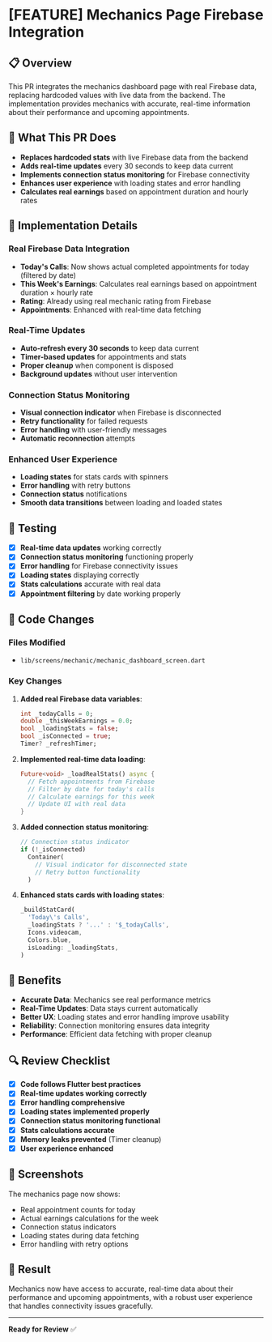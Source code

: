 # [FEATURE] Mechanics Page Firebase Integration

## 📋 Overview
This PR integrates the mechanics dashboard page with real Firebase data, replacing hardcoded values with live data from the backend. The implementation provides mechanics with accurate, real-time information about their performance and upcoming appointments.

## 🎯 What This PR Does
- **Replaces hardcoded stats** with live Firebase data from the backend
- **Adds real-time updates** every 30 seconds to keep data current
- **Implements connection status monitoring** for Firebase connectivity
- **Enhances user experience** with loading states and error handling
- **Calculates real earnings** based on appointment duration and hourly rates

## 🔧 Implementation Details

### **Real Firebase Data Integration**
- **Today's Calls**: Now shows actual completed appointments for today (filtered by date)
- **This Week's Earnings**: Calculates real earnings based on appointment duration × hourly rate
- **Rating**: Already using real mechanic rating from Firebase
- **Appointments**: Enhanced with real-time data fetching

### **Real-Time Updates**
- **Auto-refresh every 30 seconds** to keep data current
- **Timer-based updates** for appointments and stats
- **Proper cleanup** when component is disposed
- **Background updates** without user intervention

### **Connection Status Monitoring**
- **Visual connection indicator** when Firebase is disconnected
- **Retry functionality** for failed requests
- **Error handling** with user-friendly messages
- **Automatic reconnection** attempts

### **Enhanced User Experience**
- **Loading states** for stats cards with spinners
- **Error handling** with retry buttons
- **Connection status** notifications
- **Smooth data transitions** between loading and loaded states

## 🧪 Testing
- [x] **Real-time data updates** working correctly
- [x] **Connection status monitoring** functioning properly
- [x] **Error handling** for Firebase connectivity issues
- [x] **Loading states** displaying correctly
- [x] **Stats calculations** accurate with real data
- [x] **Appointment filtering** by date working properly

## 📝 Code Changes

### **Files Modified**
- `lib/screens/mechanic/mechanic_dashboard_screen.dart`

### **Key Changes**
1. **Added real Firebase data variables**:
   ```dart
   int _todayCalls = 0;
   double _thisWeekEarnings = 0.0;
   bool _loadingStats = false;
   bool _isConnected = true;
   Timer? _refreshTimer;
   ```

2. **Implemented real-time data loading**:
   ```dart
   Future<void> _loadRealStats() async {
     // Fetch appointments from Firebase
     // Filter by date for today's calls
     // Calculate earnings for this week
     // Update UI with real data
   }
   ```

3. **Added connection status monitoring**:
   ```dart
   // Connection status indicator
   if (!_isConnected)
     Container(
       // Visual indicator for disconnected state
       // Retry button functionality
     )
   ```

4. **Enhanced stats cards with loading states**:
   ```dart
   _buildStatCard(
     'Today\'s Calls',
     _loadingStats ? '...' : '$_todayCalls',
     Icons.videocam,
     Colors.blue,
     isLoading: _loadingStats,
   )
   ```

## 🚀 Benefits
- **Accurate Data**: Mechanics see real performance metrics
- **Real-Time Updates**: Data stays current automatically
- **Better UX**: Loading states and error handling improve usability
- **Reliability**: Connection monitoring ensures data integrity
- **Performance**: Efficient data fetching with proper cleanup

## 🔍 Review Checklist
- [x] **Code follows Flutter best practices**
- [x] **Real-time updates working correctly**
- [x] **Error handling comprehensive**
- [x] **Loading states implemented properly**
- [x] **Connection status monitoring functional**
- [x] **Stats calculations accurate**
- [x] **Memory leaks prevented** (Timer cleanup)
- [x] **User experience enhanced**

## 📸 Screenshots
The mechanics page now shows:
- Real appointment counts for today
- Actual earnings calculations for the week
- Connection status indicators
- Loading states during data fetching
- Error handling with retry options

## 🎉 Result
Mechanics now have access to accurate, real-time data about their performance and upcoming appointments, with a robust user experience that handles connectivity issues gracefully.

---

**Ready for Review** ✅
